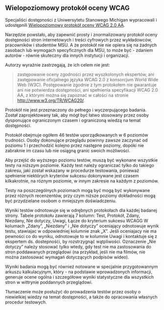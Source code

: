 ## Wielopoziomowy protokół oceny WCAG

Specjaliści dostępności z Uniwersytetu Stanowego Michigan wypracowali i udostępnili [Wielopoziomowy protokół oceny WCAG 2.0 AA](https://webaccess.msu.edu/Help_and_Resources/evaluation-validation.html).

Narzędzie powstało, aby zapewnić prosty i znormalizowany protokół oceny dostępności stron internetowych i treści cyfrowych przez wykładowców, pracowników i studentów MSU. A że  protokół nie  nie opiera się na żadnych zasobach lub wymogach specyficznych dla MSU, to może być - zdaniem autorów - równie skuteczny dla innych instytucji i organizacji.

Autorzy wyraźnie zastrzegają, że ich celem nie jest:
>  zastępowanie oceny zgodności przez wyszkolonych ekspertów, ani zastępowanie oficjalnego języka WCAG 2.0 z konsorcjum World Wide Web (W3C). Postępowanie zgodnie z tym protokołem nie gwarantuje ani nie potwierdza dostępności, ani spełnienia specyfikacji WCAG 2.0 AA, z którymi można się zapoznać w całości na stronie http://www.w3.org/TR/WCAG20/.

Protokół nie jest przeznaczony do pełnego i wyczerpującego badania. Został zaprojektowany tak, aby mógł być łatwo stosowany przez osoby dysponujące ograniczonym czasem i ograniczoną wiedzą na temat dostępności.

Protokół obejmuje ogółem 46 testów uporządkowanych w 6 poziomów trudności. Osoby dokonujące przeglądu powinny zawsze zaczynać od poziomu 1 i przechodzić kolejno przez następne poziomy, dopóki nie zabraknie im czasu lub nie osiągną granic swoich możliwości.

Aby przejść do wyższego poziomu testów, muszą być wykonane wszystkie testy na niższym poziomie. 
Każdy test należy ograniczać tylko do takiego zakresu, jaki został wskazany w procedurze testowania, ponieważ spełnienie niektórych kryteriów sukcesu dokonywane jest czasem kilkakrotnie, na róznym poziomie, w innym zakresie na każdym z poziomów.

Testy na poszczególnych poziomach mogą być mogą być wykonywane przez różnych recenzentów, przy czym niższe poziomy dokładności mogą być przydzielane osobom o mniejszym doświadczeniu.  

Wyniki testów odnotowuje się w odrębnych protokołach dla każdej badanej strony.
Tabele protokołu zawierają 7 kolumn: Test, Protokół, Zdany, Niezdany, Nie dotyczy, Uwagi, Łącze do kryterium sukcesu WCAGG
W kolumach „Zdany”, „Niezdany” i „Nie dotyczy” oceniający odnotowuje wynik testu, stawiajac w odpowiedniej kolumnie znak „X”.
Jeśli oceniajacy nie ma pewności co do wyniku, odnotowuje to w kolumnie Uwagi i kontaktuje się z ekspertem ds. dostepności, by rozstrzygnąć wątpliwości.
Oznaczenie „Nie dotyczy” należy stosować tylko wtedy, gdy test nie ma zastosowania do stron poddawanych przeglądowi (na przykład, jeśli nie ma filmów, nie można zastosować wymagań dotyczących podpisów wideo).

Wyniki badania mogą być również notowane w specjalnie przygotowannym arkuszu kalkulacyjnym, który - na podstawie wprowadzonych informacji, generuje ocene ogólna i szczegółowe wyniki statystyczne dla wszystkich stron w wittrynie poddannych przeglądowi.

Tłumaczenie może posłużyć do prowadzenia testów przez osoby o niewielkiej wiedzy na temat dostępności, a także do opracowania własnych procedur testowych.  



